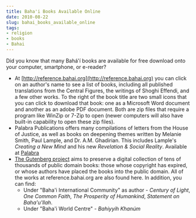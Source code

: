 ```yaml
---
title: Baha'i Books Available Online
date: 2010-08-22
slug: bahai_books_available_online
tags:
- religion
- books
- Bahai
---
```


Did you know that many Bah&aacute;'&iacute; books are available for free
download onto your computer, smartphone, or e-reader?

* At [http://reference.bahai.org](http://reference.bahai.org) you can
  click on an author's name to see a list of books, including all published
  translations from the Central Figures, the writings of Shoghi Effendi, and a
  few other works. To the right of the book title are two small icons that you
  can click to download that book: one as a Microsoft Word document and another
  as an adobe PDF document. Both are zip files that require a program like
  WinZip or 7-Zip to open (newer computers will also have built-in capability
  to open these zip files).
* Palabra Publications offers many compilations of letters from the House of
  Justice, as well as books on deepening themes written by Melanie Smith, Paul
  Lample, and Dr. A.M. Ghadirian. This includes Lample's _Creating a New Mind_
  and his new _Revelation &amp; Social Reality_. Available at <a
  href="http://www.palabrapublications.com/downloads">Palabra</a>
* [The Gutenberg project](http://www.gutenberg.org) aims to preserve
  a digital collection of tens of thousands of public domain books: those whose
  copyright has expired, or whose authors have placed the books into the public
  domain. All of the works at reference.bahai.org are also found here. In
  addition, you can find:
  * Under "Baha'i International Community" as author - _Century of Light_, _One
    Common Faith_, _The Prosperity of Humankind_, _Statement on Baha'u'llah_.
  * Under "Baha'i World Centre" - _Bahiyyih Khan&uacute;m_
